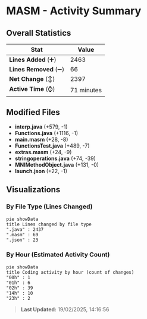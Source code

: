 # MASM - Activity Summary 

## Overall Statistics

| Stat                   | Value                                                             |
| ---------------------- | ----------------------------------------------------------------- |
| **Lines Added** (➕)   | 2463                                          |
| **Lines Removed** (➖) | 66                                        |
| **Net Change** (↕)    | 2397                |
| **Active Time** (⌚)   | 71 minutes |


## Modified Files
- **interp.java** (+579, -1)
- **Functions.java** (+1116, -1)
- **main.masm** (+28, -8)
- **FunctionsTest.java** (+489, -7)
- **extras.masm** (+24, -9)
- **stringoperations.java** (+74, -39)
- **MNIMethodObject.java** (+131, -0)
- **launch.json** (+22, -1)

## Visualizations

### By File Type (Lines Changed)

```mermaid
pie showData
title Lines changed by file type
".java" : 2437
".masm" : 69
".json" : 23
```

### By Hour (Estimated Activity Count)

```mermaid
pie showData
title Coding activity by hour (count of changes)
"00h" : 1
"01h" : 6
"02h" : 39
"14h" : 10
"23h" : 2
```


> **Last Updated:** 19/02/2025, 14:16:56